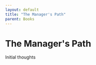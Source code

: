 ```yaml
---
layout: default
title: "The Manager's Path"
parent: Books
---
```

# The Manager's Path

Initial thoughts
